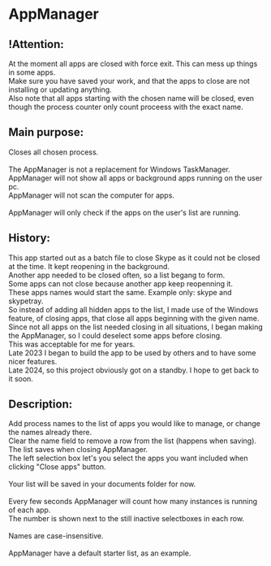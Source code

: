 # AppManager

## !Attention:
At the moment all apps are closed with force exit. This can mess up things in some apps.\
Make sure you have saved your work, and that the apps to close are not installing or updating anything.\
Also note that all apps starting with the chosen name will be closed, even though the process counter only count proceess with the exact name.

## Main purpose: 
Closes all chosen process.\
\
The AppManager is not a replacement for Windows TaskManager.\
AppManager will not show all apps or background apps running on the user pc.\
AppManager will not scan the computer for apps.\
\
AppManager will only check if the apps on the user's list are running.

## History:
This app started out as a batch file to close Skype as it could not be closed at the time. It kept reopening in the background.\
Another app needed to be closed often, so a list begang to form.\
Some apps can not close because another app keep reopenning it. \
These apps names would start the same. Example only: skype and skypetray.\
So instead of adding all hidden apps to the list, I made use of the Windows feature, of closing apps, that close all apps beginning with the given name.\
Since not all apps on the list needed closing in all situations, I began making the AppManager, so I could deselect some apps before closing.\
This was acceptable for me for years.\
Late 2023 I began to build the app to be used by others and to have some nicer features.\
Late 2024, so this project obviously got on a standby. I hope to get back to it soon.

## Description:
Add process names to the list of apps you would like to manage, or change the names already there.\
Clear the name field to remove a row from the list (happens when saving).\
The list saves when closing AppManager.\
The left selection box let's you select the apps you want included when clicking "Close apps" button.\
\
Your list will be saved in your documents folder for now.\
\
Every few seconds AppManager will count how many instances is running of each app.\
The number is shown next to the still inactive selectboxes in each row.\
\
Names are case-insensitive.\
\
AppManager have a default starter list, as an example.
